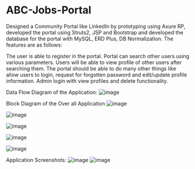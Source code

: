# ABC-Jobs-Portal
Designed a Community Portal like LinkedIn by prototyping using Axure RP, developed the portal using Struts2, JSP and Bootstrap and developed the database for the portal with MySQL, ERD Plus, DB Normalization.
The features are as follows:

The user is able to register in the portal.
Portal can search other users using various parameters.
Users will be able to view profile of other users after searching them.
The portal should be able to do many other things like allow users to login, request for forgotten password and edit/update profile information.
Admin login with view profiles and delete functionality.

Data Flow Diagram of the Application:
![image](https://user-images.githubusercontent.com/54499269/134461445-04ab0d72-81f0-49a4-8fc4-af42c85ae230.png)


Block Diagram of the Over all Application
![image](https://user-images.githubusercontent.com/54499269/134461502-e6c8d23b-e803-4043-91f7-4d6a68e6ea52.png)

![image](https://user-images.githubusercontent.com/54499269/134461572-26351ea6-8c16-4846-b60e-8b73f37b0807.png)

![image](https://user-images.githubusercontent.com/54499269/134461684-cde51426-955f-493d-91c7-a263c87929a8.png)

![image](https://user-images.githubusercontent.com/54499269/134461761-35a35d00-561f-43fe-925f-0b6780ef179f.png)

![image](https://user-images.githubusercontent.com/54499269/134461845-fb4961f1-7208-4039-8e06-7def1febfcea.png)

Application Screenshots:
![image](https://user-images.githubusercontent.com/54499269/134461930-1c1c0426-df9b-44f2-a947-973efee253b4.png)
![image](https://user-images.githubusercontent.com/54499269/134461976-33e095cf-f52d-4455-961b-2964fdf58931.png)


